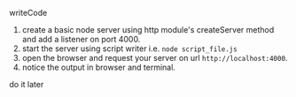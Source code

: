 writeCode

1. create a basic node server using http module's createServer method and add a listener on port 4000.
2. start the server using script writer i.e. `node script_file.js`
2. open the browser and request your server on url `http://localhost:4000`.
3. notice the output in browser and terminal.

do it later